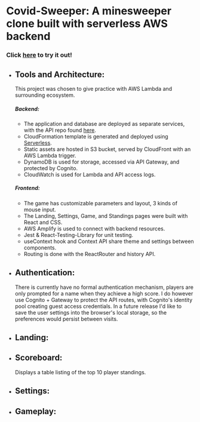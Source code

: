 # Covid-Sweeper: A minesweeper clone built with serverless AWS backend

  ### Click [here](https://covid-sweeper.com/) to try it out!
 
- ## Tools and Architecture: 
    This project was chosen to give practice with AWS Lambda and surrounding ecosystem.
 
  ##### Backend: 
    - The application and database are deployed as separate services, with the API repo found [here](https://github.com/T-mclennan/minesweeper-serverless-api).
    - CloudFormation template is generated and deployed using [Serverless](https://www.serverless.com/framework/docs/).
    - Static assets are hosted in S3 bucket, served by CloudFront with an AWS Lambda trigger. 
    - DynamoDB is used for storage, accessed via API Gateway, and protected by Cognito.
    - CloudWatch is used for Lambda and API access logs. 
    
  ##### Frontend:
    - The game has customizable parameters and layout, 3 kinds of mouse input. 
    - The Landing, Settings, Game, and Standings pages were built with React and CSS.
    - AWS Amplify is used to connect with backend resources.
    - Jest & React-Testing-Library for unit testing. 
    - useContext hook and Context API share theme and settings between components.
    - Routing is done with the ReactRouter and history API.
      
- ## Authentication:
    There is currently have no formal authentication mechanism, players are only prompted for a name when they achieve a high score. 
    I do however use Cognito + Gateway to protect the API routes, with Cognito's identity pool creating guest access credentials. 
    In a future release I'd like to save the user settings into the browser's local storage, so the preferences would persist between visits. 
 

- ## Landing: 

- ## Scoreboard: 
  Displays a table listing of the top 10 player standings.

             
- ## Settings:

             
- ## Gameplay:

